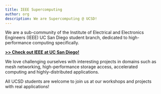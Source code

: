 ```yaml
---
title: IEEE Supercomputing
author: org
description: We are Supercomputing @ UCSD!
---
```


We are a sub-community of the Institute of Electrical and Electronics Engineers (IEEE) UC San Diego student branch, dedicated to high-performance computing specifically. 

**[>> Check out IEEE at UC San Diego!](https://ieeeucsd.org/)**

We love challenging ourselves with interesting projects in domains such as mesh networking, high-performance storage access, accelerated computing and highly-distributed applications. 

All UCSD students are welcome to join us at our workshops and projects with real applications!